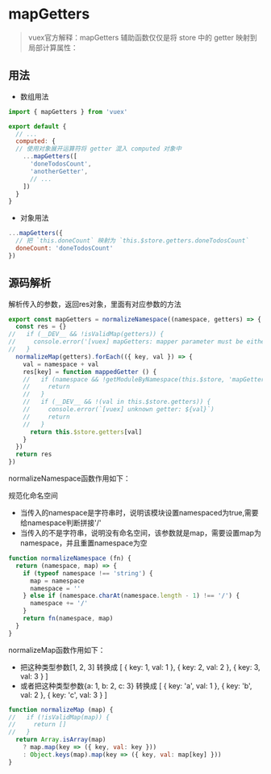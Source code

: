 # mapGetters
> vuex官方解释：mapGetters 辅助函数仅仅是将 store 中的 getter 映射到局部计算属性：


## 用法
- 数组用法
```js
import { mapGetters } from 'vuex'

export default {
  // ...
  computed: {
  // 使用对象展开运算符将 getter 混入 computed 对象中
    ...mapGetters([
      'doneTodosCount',
      'anotherGetter',
      // ...
    ])
  }
}
```
- 对象用法
```js
...mapGetters({
  // 把 `this.doneCount` 映射为 `this.$store.getters.doneTodosCount`
  doneCount: 'doneTodosCount'
})
```

## 源码解析

解析传入的参数，返回res对象，里面有对应参数的方法
```js
export const mapGetters = normalizeNamespace((namespace, getters) => {
  const res = {}
//   if (__DEV__ && !isValidMap(getters)) {
//     console.error('[vuex] mapGetters: mapper parameter must be either an Array or an Object')
//   }
  normalizeMap(getters).forEach(({ key, val }) => {
    val = namespace + val
    res[key] = function mappedGetter () {
    //   if (namespace && !getModuleByNamespace(this.$store, 'mapGetters', namespace)) {
    //     return
    //   }
    //   if (__DEV__ && !(val in this.$store.getters)) {
    //     console.error(`[vuex] unknown getter: ${val}`)
    //     return
    //   }
      return this.$store.getters[val]
    }
  })
  return res
})
```
normalizeNamespace函数作用如下：

规范化命名空间
- 当传入的namespace是字符串时，说明该模块设置namespaced为true,需要给namespace判断拼接'/'
- 当传入的不是字符串，说明没有命名空间，该参数就是map，需要设置map为namespace，并且重置namespace为空
```js
function normalizeNamespace (fn) {
  return (namespace, map) => {
    if (typeof namespace !== 'string') {
      map = namespace
      namespace = ''
    } else if (namespace.charAt(namespace.length - 1) !== '/') {
      namespace += '/'
    }
    return fn(namespace, map)
  }
}
```

normalizeMap函数作用如下：

- 把这种类型参数[1, 2, 3] 转换成 [ { key: 1, val: 1 }, { key: 2, val: 2 }, { key: 3, val: 3 } ]
- 或者把这种类型参数{a: 1, b: 2, c: 3} 转换成 [ { key: 'a', val: 1 }, { key: 'b', val: 2 }, { key: 'c', val: 3 } ]
```js
function normalizeMap (map) {
//   if (!isValidMap(map)) {
//     return []
//   }
  return Array.isArray(map)
    ? map.map(key => ({ key, val: key }))
    : Object.keys(map).map(key => ({ key, val: map[key] }))
}
```